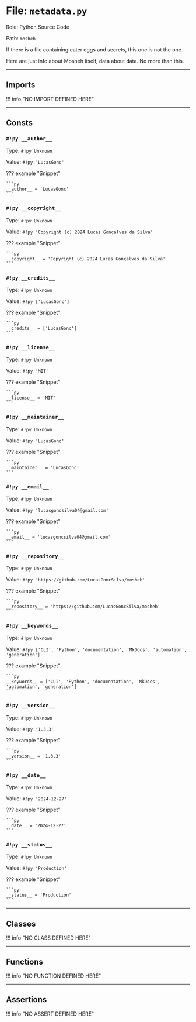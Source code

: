 # File: `metadata.py`

Role: Python Source Code

Path: `mosheh`

If there is a file containing eater eggs and secrets, this one is not the one.

Here are just info about Mosheh itself, data about data. No more than this.

---

## Imports

!!! info "NO IMPORT DEFINED HERE"

---

## Consts

### `#!py __author__`

Type: `#!py Unknown`

Value: `#!py 'LucasGonc'`

??? example "Snippet"

    ```py
    __author__ = 'LucasGonc'
    ```

### `#!py __copyright__`

Type: `#!py Unknown`

Value: `#!py 'Copyright (c) 2024 Lucas Gonçalves da Silva'`

??? example "Snippet"

    ```py
    __copyright__ = 'Copyright (c) 2024 Lucas Gonçalves da Silva'
    ```

### `#!py __credits__`

Type: `#!py Unknown`

Value: `#!py ['LucasGonc']`

??? example "Snippet"

    ```py
    __credits__ = ['LucasGonc']
    ```

### `#!py __license__`

Type: `#!py Unknown`

Value: `#!py 'MIT'`

??? example "Snippet"

    ```py
    __license__ = 'MIT'
    ```

### `#!py __maintainer__`

Type: `#!py Unknown`

Value: `#!py 'LucasGonc'`

??? example "Snippet"

    ```py
    __maintainer__ = 'LucasGonc'
    ```

### `#!py __email__`

Type: `#!py Unknown`

Value: `#!py 'lucasgoncsilva04@gmail.com'`

??? example "Snippet"

    ```py
    __email__ = 'lucasgoncsilva04@gmail.com'
    ```

### `#!py __repository__`

Type: `#!py Unknown`

Value: `#!py 'https://github.com/LucasGoncSilva/mosheh'`

??? example "Snippet"

    ```py
    __repository__ = 'https://github.com/LucasGoncSilva/mosheh'
    ```

### `#!py __keywords__`

Type: `#!py Unknown`

Value: `#!py ['CLI', 'Python', 'documentation', 'MkDocs', 'automation', 'generation']`

??? example "Snippet"

    ```py
    __keywords__ = ['CLI', 'Python', 'documentation', 'MkDocs', 'automation', 'generation']
    ```

### `#!py __version__`

Type: `#!py Unknown`

Value: `#!py '1.3.3'`

??? example "Snippet"

    ```py
    __version__ = '1.3.3'
    ```

### `#!py __date__`

Type: `#!py Unknown`

Value: `#!py '2024-12-27'`

??? example "Snippet"

    ```py
    __date__ = '2024-12-27'
    ```

### `#!py __status__`

Type: `#!py Unknown`

Value: `#!py 'Production'`

??? example "Snippet"

    ```py
    __status__ = 'Production'
    ```

---

## Classes

!!! info "NO CLASS DEFINED HERE"

---

## Functions

!!! info "NO FUNCTION DEFINED HERE"

---

## Assertions

!!! info "NO ASSERT DEFINED HERE"
